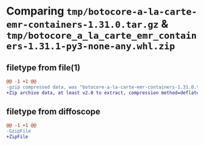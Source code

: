 # Comparing `tmp/botocore-a-la-carte-emr-containers-1.31.0.tar.gz` & `tmp/botocore_a_la_carte_emr_containers-1.31.1-py3-none-any.whl.zip`

## filetype from file(1)

```diff
@@ -1 +1 @@
-gzip compressed data, was "botocore-a-la-carte-emr-containers-1.31.0.tar", last modified: Fri Jul  7 01:43:57 2023, max compression
+Zip archive data, at least v2.0 to extract, compression method=deflate
```

## filetype from diffoscope

```diff
@@ -1 +1 @@
-GzipFile
+ZipFile
```

